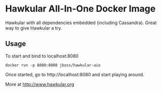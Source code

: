 # Hawkular All-In-One Docker Image

Hawkular with all dependencies embedded (including Cassandra). Great way to give Hawkular a try.

## Usage

To start and bind to localhost:8080

    docker run -p 8080:8080 jboss/hawkular-aio

Once started, go to http://localhost:8080 and start playing around.

More at http://www.hawkular.org

